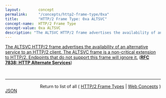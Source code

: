 ```yaml
---
layout:        concept
permalink:     "/concepts/http2-frame-type/0xa"
title:         "HTTP/2 Frame Type: 0xa ALTSVC"
concept-name:  HTTP/2 Frame Type
concept-value: 0xa ALTSVC
description: "The ALTSVC HTTP/2 frame advertises the availability of an alternative service to an HTTP/2 client. The ALTSVC frame is a non-critical extension to HTTP/2. Endpoints that do not support this frame will ignore it."
---
```


[The ALTSVC HTTP/2 frame advertises the availability of an alternative service to an HTTP/2 client. The ALTSVC frame is a non-critical extension to HTTP/2. Endpoints that do not support this frame will ignore it.](http://tools.ietf.org/html/rfc7838#section-4 "Read documentation for HTTP/2 Frame Type &#34;0xa&#34;") (**[RFC 7838: HTTP Alternate Services](/specs/IETF/RFC/7838 "This document specifies &#34;alternative services&#34; for HTTP, which allow an origin's resources to be authoritatively available at a separate network location, possibly accessed with a different protocol configuration.")**)

<br/>
<hr/>

<p style="float : left"><a href="./0xa.json" title="JSON representing this particular Web Concept value">JSON</a></p>
<p style="text-align: right">Return to list of all ( <a href="../http2-frame-type/">HTTP/2 Frame Types</a> | <a href="../">Web Concepts</a> )</p>
